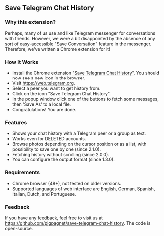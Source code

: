 Save Telegram Chat History
--------------------------

### Why this extension?
Perhaps, many of us use and like Telegram messenger for conversations with friends. However, we were a bit disappointed by the absence of any sort of easy-accessible "Save Conversation" feature in the messenger. Therefore, we've written a Chrome extension for it! 

### How It Works
- Install the Chrome extension ["Save Telegram Chat History"](https://chrome.google.com/webstore/detail/save-telegram-chat-histor/kgldnbjoeinkkgpphaaljlfhfdbndfjc?hl=en). You should now see a new icon in the browser.
- Visit https://web.telegram.org.
- Select a peer you want to get history from.
- Click on the icon "Save Telegram Chat History".
- In the popup window click one of the buttons to fetch some messages, then 'Save As' to a local file.
- Congratulations! You are done.


### Features
* Shows your chat history with a Telegram peer or a group as text.
* Works even for DELETED accounts.
* Browse photos depending on the cursor position or as a list, with possibility to save one by one (since 2.1.0).
* Fetching history without scrolling (since 2.0.0).
* You can configure the output format (since 1.3.0).

### Requirements
* Chrome browser (48+), not tested on older versions.
* Supported languages of web interface are English, German, Spanish, Italian, Dutch, and Portuguese.

### Feedback
If you have any feedback, feel free to visit us at https://github.com/pigpagnet/save-telegram-chat-history. The code is open-source.


